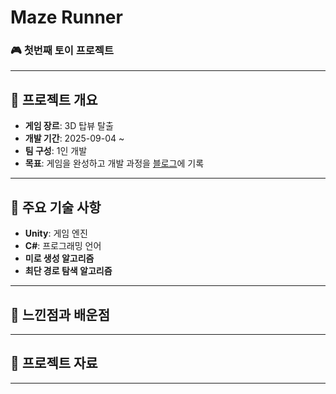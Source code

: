 # Maze Runner

### 🎮 첫번째 토이 프로젝트

---

## 📌 **프로젝트 개요**
- **게임 장르**: 3D 탑뷰 탈출
- **개발 기간**: 2025-09-04 ~
- **팀 구성**: 1인 개발
- **목표**: 게임을 완성하고 개발 과정을 [블로그](https://fridayfreebie.tistory.com/category/%ED%86%A0%EC%9D%B4%20%ED%94%84%EB%A1%9C%EC%A0%9D%ED%8A%B8)에 기록

---

## 🔑 **주요 기술 사항**
- **Unity**: 게임 엔진
- **C#**: 프로그래밍 언어
- **미로 생성 알고리즘**
- **최단 경로 탐색 알고리즘**

---

## 🤔 **느낀점과 배운점**

---

## 📄 프로젝트 자료

---
